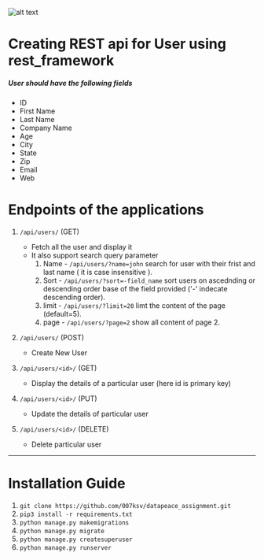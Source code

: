 ![alt text](hps://www.django-rest-framework.org/img/logo.png)
# Creating REST api for User using rest_framework
##### User should have the following fields
- ID
- First Name
- Last Name
- Company Name
- Age
- City
- State
- Zip
- Email
- Web

# Endpoints of the applications
1. `/api/users/` (GET)
    - Fetch all the user and display it
    - It also support search query parameter
    	1. Name - `/api/users/?name=john` search for user with their frist and last name ( it is case insensitive ).
    	2. Sort - `/api/users/?sort=-field_name` sort users on ascednding or descending order base of the field provided ('-' indecate descending order).
    	3.	limit - `/api/users/?limit=20` limt the content of the page (default=5).
    	4. page - `/api/users/?page=2` show all content of page 2.

2. `/api/users/` (POST)
    -	Create New User

3. `/api/users/<id>/` (GET)
    -	Display the details of a particular user (here id is primary key)

4. `/api/users/<id>/` (PUT)
    - Update the details of particular user

5. `/api/users/<id>/` (DELETE)
    - Delete particular user

---

# Installation Guide
1. `git clone https://github.com/007ksv/datapeace_assignment.git`
2. `pip3 install -r requirements.txt`
3. `python manage.py makemigrations`
4. `python manage.py migrate`
5. `python manage.py createsuperuser`
6. `python manage.py runserver`
